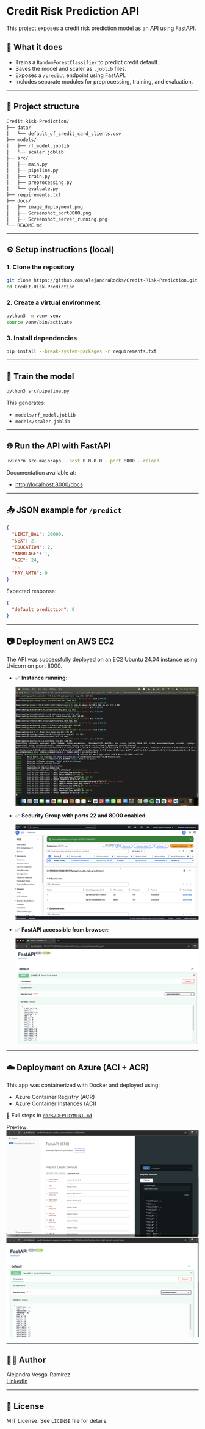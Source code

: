 # Credit Risk Prediction API

This project exposes a credit risk prediction model as an API using FastAPI.

## 🧠 What it does

- Trains a `RandomForestClassifier` to predict credit default.
- Saves the model and scaler as `.joblib` files.
- Exposes a `/predict` endpoint using FastAPI.
- Includes separate modules for preprocessing, training, and evaluation.

---

## 📁 Project structure

```
Credit-Risk-Prediction/
├── data/
│   └── default_of_credit_card_clients.csv
├── models/
│   ├── rf_model.joblib
│   └── scaler.joblib
├── src/
│   ├── main.py
│   ├── pipeline.py
│   ├── train.py
│   ├── preprocessing.py
│   └── evaluate.py
├── requirements.txt
├── docs/
│   ├── image_deployment.png
│   ├── Screenshot_port8000.png
│   ├── Screenshot_server_running.png
└── README.md
```

---

## ⚙️ Setup instructions (local)

### 1. Clone the repository

```bash
git clone https://github.com/AlejandraRocks/Credit-Risk-Prediction.git
cd Credit-Risk-Prediction
```

### 2. Create a virtual environment

```bash
python3 -m venv venv
source venv/bin/activate
```

### 3. Install dependencies

```bash
pip install --break-system-packages -r requirements.txt
```

---

## 🚀 Train the model

```bash
python3 src/pipeline.py
```

This generates:

- `models/rf_model.joblib`
- `models/scaler.joblib`

---

## 🌐 Run the API with FastAPI

```bash
uvicorn src.main:app --host 0.0.0.0 --port 8000 --reload
```

Documentation available at:

- [http://localhost:8000/docs](http://localhost:8000/docs)

---

## 📥 JSON example for `/predict`

```json
{
  "LIMIT_BAL": 20000,
  "SEX": 2,
  "EDUCATION": 2,
  "MARRIAGE": 1,
  "AGE": 24,
  ...
  "PAY_AMT6": 0
}
```

Expected response:

```json
{
  "default_prediction": 0
}
```

---

## 📷 Deployment on AWS EC2

The API was successfully deployed on an EC2 Ubuntu 24.04 instance using Uvicorn on port 8000.

- ✅ **Instance running**:

  ![server](docs/Screenshot_server_running.png)

- ✅ **Security Group with ports 22 and 8000 enabled**:

  ![port8000](docs/Screenshot_port8000.png)

- ✅ **FastAPI accessible from browser**:

  ![FastAPI docs](docs/image_deployment.png)

---


## ☁️ Deployment on Azure (ACI + ACR)

This app was containerized with Docker and deployed using:

- Azure Container Registry (ACR)
- Azure Container Instances (ACI)

📄 Full steps in [`docs/DEPLOYMENT.md`](docs/DEPLOYMENT.md)

Preview:  
![FastAPI Redoc](docs/Screenshot_azure1.png)  
![FastAPI Swagger](docs/Screenshot_azure2.png)

---


## 👩‍💻 Author

Alejandra Vesga-Ramírez  
[LinkedIn](https://www.linkedin.com/in/alejandravesgaramirez)

---

## 📝 License

MIT License. See `LICENSE` file for details.